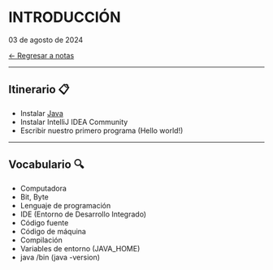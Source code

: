 # INTRODUCCIÓN

03 de agosto de 2024 <br>

[← Regresar a notas](../../README.md) <br>

---

## Itinerario 📋
- Instalar [Java](https://github.com/miguel-armas-abt/technical-resources/blob/main/02_backend/java/jdk/install/README.md)
- Instalar IntelliJ IDEA Community
- Escribir nuestro primero programa (Hello world!)

---

## Vocabulario 🔍
- Computadora
- Bit, Byte
- Lenguaje de programación
- IDE (Entorno de Desarrollo Integrado)
- Código fuente
- Código de máquina
- Compilación
- Variables de entorno (JAVA_HOME)
- java /bin (java -version)